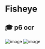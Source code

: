 # Fisheye
## 🎓 p6 ocr


![image](https://github.com/NeoQenXzin/Front-End-Fisheye/assets/66415285/d6d08fa8-84d4-456c-8d2c-8539e10ff6c4)
![image](https://github.com/NeoQenXzin/Front-End-Fisheye/assets/66415285/045bd120-87e6-4311-ad51-c1936a6e94dc)



